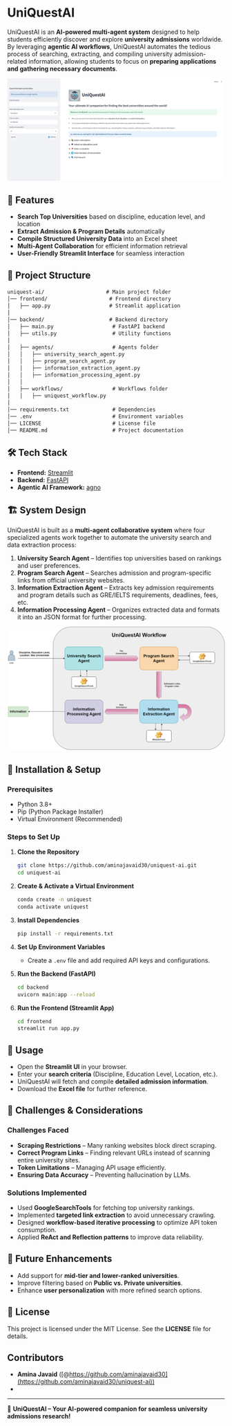 # UniQuestAI

UniQuestAI is an **AI-powered multi-agent system** designed to help students efficiently discover and explore **university admissions** worldwide. By leveraging **agentic AI workflows**, UniQuestAI automates the tedious process of searching, extracting, and compiling university admission-related information, allowing students to focus on **preparing applications and gathering necessary documents**.

<img src="images/uniquest_ai.png">

## 🚀 Features
- **Search Top Universities** based on discipline, education level, and location
- **Extract Admission & Program Details** automatically
- **Compile Structured University Data** into an Excel sheet
- **Multi-Agent Collaboration** for efficient information retrieval
- **User-Friendly Streamlit Interface** for seamless interaction

## 📂 Project Structure
```
uniquest-ai/                    # Main project folder
│── frontend/                    # Frontend directory
│   ├── app.py                   # Streamlit application
│
│── backend/                     # Backend directory
│   ├── main.py                   # FastAPI backend
│   ├── utils.py                  # Utility functions
│
│   ├── agents/                   # Agents folder
│   │   ├── university_search_agent.py
│   │   ├── program_search_agent.py
│   │   ├── information_extraction_agent.py
│   │   ├── information_processing_agent.py
│   │
│   ├── workflows/                # Workflows folder
│   │   ├── uniquest_workflow.py
│
│── requirements.txt              # Dependencies
│── .env                          # Environment variables
│── LICENSE                       # License file
│── README.md                     # Project documentation
```

## 🛠️ Tech Stack
- **Frontend:** [Streamlit](https://streamlit.io/)  
- **Backend:** [FastAPI](https://fastapi.tiangolo.com/)  
- **Agentic AI Framework:** [agno](https://docs.agno.com/introduction)  

## 🏗️ System Design
UniQuestAI is built as a **multi-agent collaborative system** where four specialized agents work together to automate the university search and data extraction process:
1. **University Search Agent** – Identifies top universities based on rankings and user preferences.
2. **Program Search Agent** – Searches admission and program-specific links from official university websites.
3. **Information Extraction Agent** – Extracts key admission requirements and program details such as GRE/IELTS requirements, deadlines, fees, etc.
4. **Information Processing Agent** – Organizes extracted data and formats it into an JSON format for further processing.

<img src="images/uniquest_ai.drawio.png">

## 🔧 Installation & Setup
### Prerequisites
- Python 3.8+
- Pip (Python Package Installer)
- Virtual Environment (Recommended)

### Steps to Set Up
1. **Clone the Repository**
   ```sh
   git clone https://github.com/aminajavaid30/uniquest-ai.git
   cd uniquest-ai
   ```
2. **Create & Activate a Virtual Environment**
   ```sh
   conda create -n uniquest
   conda activate uniquest
   ```
3. **Install Dependencies**
   ```sh
   pip install -r requirements.txt
   ```
4. **Set Up Environment Variables**
   - Create a `.env` file and add required API keys and configurations.

5. **Run the Backend (FastAPI)**
   ```sh
   cd backend
   uvicorn main:app --reload
   ```
6. **Run the Frontend (Streamlit App)**
   ```sh
   cd frontend
   streamlit run app.py
   ```

## 📌 Usage
- Open the **Streamlit UI** in your browser.
- Enter your **search criteria** (Discipline, Education Level, Location, etc.).
- UniQuestAI will fetch and compile **detailed admission information**.
- Download the **Excel file** for further reference.

## 📢 Challenges & Considerations
### **Challenges Faced**
- **Scraping Restrictions** – Many ranking websites block direct scraping.
- **Correct Program Links** – Finding relevant URLs instead of scanning entire university sites.
- **Token Limitations** – Managing API usage efficiently.
- **Ensuring Data Accuracy** – Preventing hallucination by LLMs.

### **Solutions Implemented**
- Used **GoogleSearchTools** for fetching top university rankings.
- Implemented **targeted link extraction** to avoid unnecessary crawling.
- Designed **workflow-based iterative processing** to optimize API token consumption.
- Applied **ReAct and Reflection patterns** to improve data reliability.

## 🔮 Future Enhancements
- Add support for **mid-tier and lower-ranked universities**.
- Improve filtering based on **Public vs. Private universities**.
- Enhance **user personalization** with more refined search options.

## 📜 License
This project is licensed under the MIT License. See the **LICENSE** file for details.

## Contributors
- **Amina Javaid** ([@https://github.com/aminajavaid30](https://github.com/aminajavaid30/uniquest-ai))
- 
---
🎯 **UniQuestAI – Your AI-powered companion for seamless university admissions research!**

